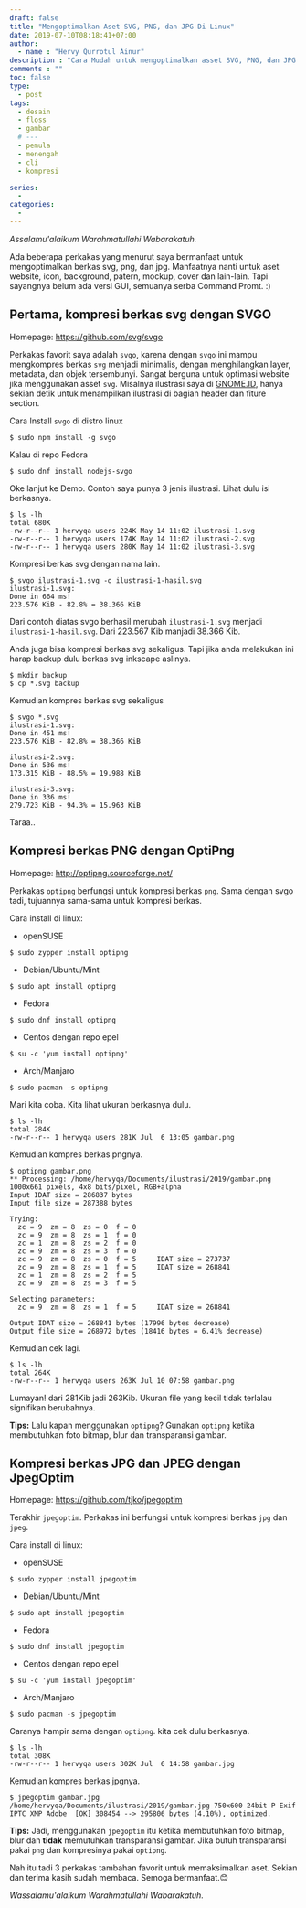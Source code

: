 ```yaml
---
draft: false
title: "Mengoptimalkan Aset SVG, PNG, dan JPG Di Linux"
date: 2019-07-10T08:18:41+07:00
author:
  - name : "Hervy Qurrotul Ainur"
description : "Cara Mudah untuk mengoptimalkan asset SVG, PNG, dan JPG di Linux"
comments : ""
toc: false
type:
  - post
tags:
  - desain
  - floss
  - gambar
  # ---
  - pemula
  - menengah
  - cli
  - kompresi

series:
  -
categories:
  -
---
```


*Assalamu'alaikum Warahmatullahi Wabarakatuh.*

Ada beberapa perkakas yang menurut saya bermanfaat untuk mengoptimalkan berkas svg, png, dan jpg. Manfaatnya nanti untuk aset website, icon, background, patern, mockup, cover dan lain-lain. Tapi sayangnya belum ada versi GUI, semuanya serba Command Promt. :)

## Pertama, kompresi berkas svg dengan SVGO

Homepage: https://github.com/svg/svgo

Perkakas favorit saya adalah `svgo`, karena dengan `svgo` ini mampu mengkompres berkas `svg` menjadi minimalis, dengan menghilangkan layer, metadata, dan objek tersembunyi. Sangat berguna untuk optimasi website jika menggunakan asset `svg`. Misalnya ilustrasi saya di [GNOME.ID], hanya sekian detik untuk menampilkan ilustrasi di bagian header dan fiture section.

Cara Install `svgo` di distro linux

```
$ sudo npm install -g svgo
```

Kalau di repo Fedora

```
$ sudo dnf install nodejs-svgo
```

Oke lanjut ke Demo. Contoh saya punya 3 jenis ilustrasi. Lihat dulu isi berkasnya.
```
$ ls -lh
total 680K
-rw-r--r-- 1 hervyqa users 224K May 14 11:02 ilustrasi-1.svg
-rw-r--r-- 1 hervyqa users 174K May 14 11:02 ilustrasi-2.svg
-rw-r--r-- 1 hervyqa users 280K May 14 11:02 ilustrasi-3.svg
```

Kompresi berkas svg dengan nama lain.
```
$ svgo ilustrasi-1.svg -o ilustrasi-1-hasil.svg
ilustrasi-1.svg:
Done in 664 ms!
223.576 KiB - 82.8% = 38.366 KiB
```

Dari contoh diatas svgo berhasil merubah `ilustrasi-1.svg` menjadi `ilustrasi-1-hasil.svg`. Dari 223.567 Kib manjadi 38.366 Kib.

Anda juga bisa kompresi berkas svg sekaligus. Tapi jika anda melakukan ini harap backup dulu berkas svg inkscape aslinya.
```
$ mkdir backup
$ cp *.svg backup
```

Kemudian kompres berkas svg sekaligus
```
$ svgo *.svg
ilustrasi-1.svg:
Done in 451 ms!
223.576 KiB - 82.8% = 38.366 KiB

ilustrasi-2.svg:
Done in 536 ms!
173.315 KiB - 88.5% = 19.988 KiB

ilustrasi-3.svg:
Done in 336 ms!
279.723 KiB - 94.3% = 15.963 KiB
```
Taraa..

## Kompresi berkas PNG dengan OptiPng

Homepage: http://optipng.sourceforge.net/

Perkakas `optipng` berfungsi untuk kompresi berkas `png`. Sama dengan svgo tadi, tujuannya sama-sama untuk kompresi berkas.

Cara install di linux:

* openSUSE
```
$ sudo zypper install optipng
```
* Debian/Ubuntu/Mint
```
$ sudo apt install optipng
```
* Fedora
```
$ sudo dnf install optipng
```
* Centos dengan repo epel
```
$ su -c 'yum install optipng'
```
* Arch/Manjaro
```
$ sudo pacman -s optipng
```

Mari kita coba.
Kita lihat ukuran berkasnya dulu.
```
$ ls -lh
total 284K
-rw-r--r-- 1 hervyqa users 281K Jul  6 13:05 gambar.png
```

Kemudian kompres berkas pngnya.
```
$ optipng gambar.png
** Processing: /home/hervyqa/Documents/ilustrasi/2019/gambar.png
1000x661 pixels, 4x8 bits/pixel, RGB+alpha
Input IDAT size = 286837 bytes
Input file size = 287388 bytes

Trying:
  zc = 9  zm = 8  zs = 0  f = 0  zc = 9  zm = 8  zs = 1  f = 0  zc = 1  zm = 8  zs = 2  f = 0  zc = 9  zm = 8  zs = 3  f = 0  zc = 9  zm = 8  zs = 0  f = 5		IDAT size = 273737
  zc = 9  zm = 8  zs = 1  f = 5		IDAT size = 268841
  zc = 1  zm = 8  zs = 2  f = 5  zc = 9  zm = 8  zs = 3  f = 5                               
Selecting parameters:
  zc = 9  zm = 8  zs = 1  f = 5		IDAT size = 268841

Output IDAT size = 268841 bytes (17996 bytes decrease)
Output file size = 268972 bytes (18416 bytes = 6.41% decrease)
```

Kemudian cek lagi.
```
$ ls -lh
total 264K
-rw-r--r-- 1 hervyqa users 263K Jul 10 07:58 gambar.png
```

Lumayan! dari 281Kib jadi 263Kib. Ukuran file yang kecil tidak terlalau signifikan berubahnya.

**Tips:** Lalu kapan menggunakan `optipng`? Gunakan `optipng` ketika membutuhkan foto bitmap, blur dan transparansi gambar.

## Kompresi berkas JPG dan JPEG dengan JpegOptim

Homepage: https://github.com/tjko/jpegoptim

Terakhir `jpegoptim`. Perkakas ini berfungsi untuk kompresi berkas `jpg` dan `jpeg`.

Cara install di linux:

* openSUSE
```
$ sudo zypper install jpegoptim
```
* Debian/Ubuntu/Mint
```
$ sudo apt install jpegoptim
```
* Fedora
```
$ sudo dnf install jpegoptim
```
* Centos dengan repo epel
```
$ su -c 'yum install jpegoptim'
```
* Arch/Manjaro
```
$ sudo pacman -s jpegoptim
```

Caranya hampir sama dengan `optipng`. kita cek dulu berkasnya.
```
$ ls -lh
total 308K
-rw-r--r-- 1 hervyqa users 302K Jul  6 14:58 gambar.jpg
```

Kemudian kompres berkas jpgnya.
```
$ jpegoptim gambar.jpg
/home/hervyqa/Documents/ilustrasi/2019/gambar.jpg 750x600 24bit P Exif IPTC XMP Adobe  [OK] 308454 --> 295806 bytes (4.10%), optimized.
```

**Tips:** Jadi, menggunakan `jpegoptim` itu ketika membutuhkan foto bitmap, blur dan **tidak** memutuhkan transparansi gambar. Jika butuh transparansi pakai `png` dan kompresinya pakai `optipng`.

Nah itu tadi 3 perkakas tambahan favorit untuk memaksimalkan aset. Sekian dan terima kasih sudah membaca. Semoga bermanfaat.:blush:

*Wassalamu'alaikum Warahmatullahi Wabarakatuh.*

[Inkscape]:https://www.inkscape.org
[Gimp]:https://www.gimp.org
[GNOME.ID]:https://www.gnome.id

